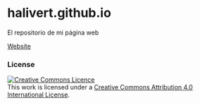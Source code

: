 # halivert.github.io

El repositorio de mi página web

[Website](https://halivert.github.io)

### License

<a rel="license" href="http://creativecommons.org/licenses/by/4.0/">
  <img alt="Creative Commons Licence" style="border-width:0"
  src="https://i.creativecommons.org/l/by/4.0/88x31.png" />
</a>
<br />
This work is licensed under a
<a rel="license" href="http://creativecommons.org/licenses/by/4.0/">
  Creative Commons Attribution 4.0 International License</a>.

